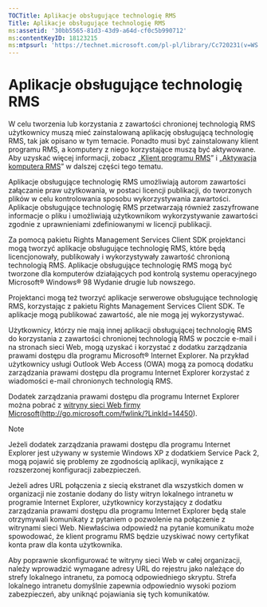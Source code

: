 ```yaml
---
TOCTitle: Aplikacje obsługujące technologię RMS
Title: Aplikacje obsługujące technologię RMS
ms:assetid: '30bb5565-81d3-43d9-a64d-cf0c5b990712'
ms:contentKeyID: 18123215
ms:mtpsurl: 'https://technet.microsoft.com/pl-pl/library/Cc720231(v=WS.10)'
---
```


Aplikacje obsługujące technologię RMS
=====================================

W celu tworzenia lub korzystania z zawartości chronionej technologią RMS użytkownicy muszą mieć zainstalowaną aplikację obsługującą technologię RMS, tak jak opisano w tym temacie. Ponadto musi być zainstalowany klient programu RMS, a komputery z niego korzystające muszą być aktywowane. Aby uzyskać więcej informacji, zobacz „[Klient programu RMS](https://technet.microsoft.com/03294fa2-8350-430d-b4b0-03d5169937c2)” i „[Aktywacja komputera RMS](https://technet.microsoft.com/09a0d631-9860-477f-9d10-df61b3bfe125)” w dalszej części tego tematu.

Aplikacje obsługujące technologię RMS umożliwiają autorom zawartości załączanie praw użytkowania, w postaci licencji publikacji, do tworzonych plików w celu kontrolowania sposobu wykorzystywania zawartości. Aplikacje obsługujące technologię RMS przetwarzają również zaszyfrowane informacje o pliku i umożliwiają użytkownikom wykorzystywanie zawartości zgodnie z uprawnieniami zdefiniowanymi w licencji publikacji.

Za pomocą pakietu Rights Management Services Client SDK projektanci mogą tworzyć aplikacje obsługujące technologię RMS, które będą licencjonowały, publikowały i wykorzystywały zawartość chronioną technologią RMS. Aplikacje obsługujące technologię RMS mogą być tworzone dla komputerów działających pod kontrolą systemu operacyjnego Microsoft® Windows® 98 Wydanie drugie lub nowszego.

Projektanci mogą też tworzyć aplikacje serwerowe obsługujące technologię RMS, korzystając z pakietu Rights Management Services Client SDK. Te aplikacje mogą publikować zawartość, ale nie mogą jej wykorzystywać.

Użytkownicy, którzy nie mają innej aplikacji obsługującej technologię RMS do korzystania z zawartości chronionej technologią RMS w poczcie e-mail i na stronach sieci Web, mogą uzyskać i korzystać z dodatku zarządzania prawami dostępu dla programu Microsoft® Internet Explorer. Na przykład użytkownicy usługi Outlook Web Access (OWA) mogą za pomocą dodatku zarządzania prawami dostępu dla programu Internet Explorer korzystać z wiadomości e-mail chronionych technologią RMS.

Dodatek zarządzania prawami dostępu dla programu Internet Explorer można pobrać z [witryny sieci Web firmy Microsoft](http://go.microsoft.com/fwlink/?linkid=14450)(http://go.microsoft.com/fwlink/?LinkId=14450).

> [!note]  
> Jeżeli dodatek zarządzania prawami dostępu dla programu Internet Explorer jest używany w systemie Windows XP z dodatkiem Service Pack 2, mogą pojawić się problemy ze zgodnością aplikacji, wynikające z rozszerzonej konfiguracji zabezpieczeń. 

Jeżeli adres URL połączenia z siecią ekstranet dla wszystkich domen w organizacji nie zostanie dodany do listy witryn lokalnego intranetu w programie Internet Explorer, użytkownicy korzystający z dodatku zarządzania prawami dostępu dla programu Internet Explorer będą stale otrzymywali komunikaty z pytaniem o pozwolenie na połączenie z witrynami sieci Web. Niewłaściwa odpowiedź na pytanie komunikatu może spowodować, że klient programu RMS będzie uzyskiwać nowy certyfikat konta praw dla konta użytkownika.

Aby poprawnie skonfigurować te witryny sieci Web w całej organizacji, należy wprowadzić wymagane adresy URL do rejestru jako należące do strefy lokalnego intranetu, za pomocą odpowiedniego skryptu. Strefa lokalnego intranetu domyślnie zapewnia odpowiednio wysoki poziom zabezpieczeń, aby uniknąć pojawiania się tych komunikatów.
